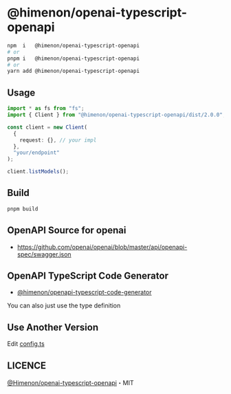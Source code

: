 # @himenon/openai-typescript-openapi

```bash
npm  i   @himenon/openai-typescript-openapi
# or
pnpm i   @himenon/openai-typescript-openapi
# or
yarn add @himenon/openai-typescript-openapi
```

## Usage

```ts
import * as fs from "fs";
import { Client } from "@himenon/openai-typescript-openapi/dist/2.0.0";

const client = new Client(
  {
    request: {}, // your impl
  },
  "your/endpoint"
);

client.listModels();
```

## Build

```ts
pnpm build
```

## OpenAPI Source for openai

- <https://github.com/openai/openai/blob/master/api/openapi-spec/swagger.json>

## OpenAPI TypeScript Code Generator

- [@himenon/openapi-typescript-code-generator](https://github.com/Himenon/openapi-typescript-code-generator)

You can also just use the type definition

## Use Another Version

Edit [config.ts](./scripts/config.ts)

## LICENCE

[@Himenon/openai-typescript-openapi](https://github.com/Himenon/openai-typescript-openapi)・MIT
